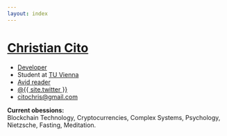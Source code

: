 ```yaml
---
layout: index
---
```


<h1 class="site-title"><a href="{{ site.url }}">Christian Cito</a></h1>
<ul class="site-list">
  <li><a href="/work">Developer</a></li>
  <li>Student at <a href="http://www.informatik.tuwien.ac.at">TU Vienna</a></li>
  <li><a href="/readinglist">Avid reader</a></li>
  <li><a href="https://twitter.com/{{ site.twitter }}">@{{ site.twitter }}</a></li>
  <li><a href="mailto:citochris@gmail.com">citochris@gmail.com</a></li>
</ul>

**Current obessions:**<br>
Blockchain Technology, Cryptocurrencies, Complex Systems, Psychology, Nietzsche, Fasting, Meditation.
